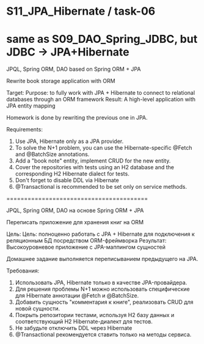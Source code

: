# S11_JPA_Hibernate / task-06
# same as S09_DAO_Spring_JDBC, but JDBC -> JPA+Hibernate  

JPQL, Spring ORM, DAO based on Spring ORM + JPA


Rewrite book storage application with ORM

Target:
Purpose: to fully work with JPA + Hibernate to connect to relational databases through an ORM framework
Result: A high-level application with JPA entity mapping

Homework is done by rewriting the previous one in JPA.

Requirements:

1) Use JPA, Hibernate only as a JPA provider.
2) To solve the N+1 problem, you can use the Hibernate-specific @Fetch and @BatchSize annotations.
3) Add a "book note" entity, implement CRUD for the new entity.
4) Cover the repositories with tests using an H2 database and the corresponding H2 Hibernate dialect for tests.
5) Don't forget to disable DDL via Hibernate
6) @Transactional is recommended to be set only on service methods.


======================================== 

JPQL, Spring ORM, DAO на основе Spring ORM + JPA 

Переписать приложение для хранения книг на ORM

Цель:
Цель: полноценно работать с JPA + Hibernate для подключения к реляционным БД посредством ORM-фреймворка
Результат: Высокоуровневое приложение с JPA-маппингом сущностей

Домашнее задание выполняется переписыванием предыдущего на JPA.

Требования:

1) Использовать JPA, Hibernate только в качестве JPA-провайдера.
2) Для решения проблемы N+1 можно использовать специфические для Hibernate аннотации @Fetch и @BatchSize.
3) Добавить сущность "комментария к книге", реализовать CRUD для новой сущности.
4) Покрыть репозитории тестами, используя H2 базу данных и соответствующий H2 Hibernate-диалект для тестов.
5) Не забудьте отключить DDL через Hibernate
6) @Transactional рекомендуется ставить только на методы сервиса.
